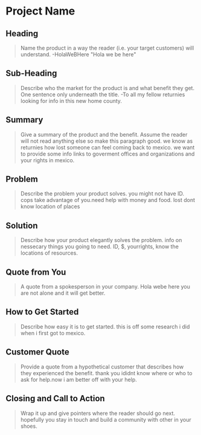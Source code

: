 # Project Name #

<!--
> This material was originally posted [here](http://www.quora.com/What-is-Amazons-approach-to-product-development-and-product-management). It is reproduced here for posterities sake.

There is an approach called "working backwards" that is widely used at Amazon. They work backwards from the customer, rather than starting with an idea for a product and trying to bolt customers onto it. While working backwards can be applied to any specific product decision, using this approach is especially important when developing new products or features.

For new initiatives a product manager typically starts by writing an internal press release announcing the finished product. The target audience for the press release is the new/updated product's customers, which can be retail customers or internal users of a tool or technology. Internal press releases are centered around the customer problem, how current solutions (internal or external) fail, and how the new product will blow away existing solutions.

If the benefits listed don't sound very interesting or exciting to customers, then perhaps they're not (and shouldn't be built). Instead, the product manager should keep iterating on the press release until they've come up with benefits that actually sound like benefits. Iterating on a press release is a lot less expensive than iterating on the product itself (and quicker!).

If the press release is more than a page and a half, it is probably too long. Keep it simple. 3-4 sentences for most paragraphs. Cut out the fat. Don't make it into a spec. You can accompany the press release with a FAQ that answers all of the other business or execution questions so the press release can stay focused on what the customer gets. My rule of thumb is that if the press release is hard to write, then the product is probably going to suck. Keep working at it until the outline for each paragraph flows.

Oh, and I also like to write press-releases in what I call "Oprah-speak" for mainstream consumer products. Imagine you're sitting on Oprah's couch and have just explained the product to her, and then you listen as she explains it to her audience. That's "Oprah-speak", not "Geek-speak".

Once the project moves into development, the press release can be used as a touchstone; a guiding light. The product team can ask themselves, "Are we building what is in the press release?" If they find they're spending time building things that aren't in the press release (overbuilding), they need to ask themselves why. This keeps product development focused on achieving the customer benefits and not building extraneous stuff that takes longer to build, takes resources to maintain, and doesn't provide real customer benefit (at least not enough to warrant inclusion in the press release).
 -->

## Heading ##
  > Name the product in a way the reader (i.e. your target customers) will understand.
  -HolaWeBHere "Hola we be here"

## Sub-Heading ##
  > Describe who the market for the product is and what benefit they get. One sentence only underneath the title.
  -To all my fellow returnies looking for info in this new home county.

## Summary ##
  > Give a summary of the product and the benefit. Assume the reader will not read anything else so make this paragraph good.
  we know as returnies how lost someone can feel coming back to mexico. we want to provide some info links to goverment offices and organizations and your rights in mexico.

## Problem ##
  > Describe the problem your product solves.
  you might not have ID. cops take advantage of you.need help with money and food. lost dont know location of places
## Solution ##
  > Describe how your product elegantly solves the problem.
  info on nessecary things you going to need. ID, $, yourrights, know the locations of resources.

## Quote from You ##
  > A quote from a spokesperson in your company.
Hola webe here you are not alone and it will get better.
## How to Get Started ##
  > Describe how easy it is to get started.
this is off some research i did when i first got to mexico.
## Customer Quote ##
  > Provide a quote from a hypothetical customer that describes how they experienced the benefit.
thank you ididnt know where or who to ask for help.now i am better off with your help.
## Closing and Call to Action ##
  > Wrap it up and give pointers where the reader should go next.
  hopefully you stay in touch and build a community with other in your shoes.
